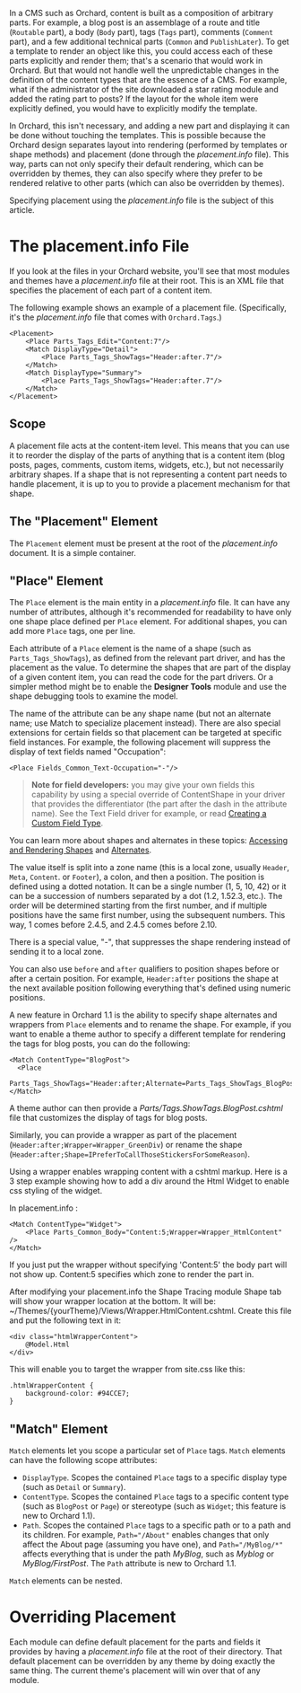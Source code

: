 In a CMS such as Orchard, content is built as a composition of arbitrary parts. For example, a blog post is an assemblage of a route and title (`Routable` part), a body (`Body` part), tags (`Tags` part), comments (`Comment` part), and a few additional technical parts (`Common` and `PublishLater`). To get a template to render an object like this, you could access each of these parts explicitly and render them; that's a scenario that would work in Orchard. But that would not handle well the unpredictable changes in the definition of the content types that are the essence of a CMS. For example, what if the administrator of the site downloaded a star rating module and added the rating part to posts? If the layout for the whole item were explicitly defined, you would have to explicitly modify the template. 

In Orchard, this isn't necessary, and adding a new part and displaying it can be done without touching the templates. This is possible because the Orchard design separates layout into rendering (performed by templates or shape methods) and placement (done through the _placement.info_ file). This way, parts can not only specify their default rendering, which can be overridden by themes, they can also specify where they prefer to be rendered relative to other parts (which can also be overridden by themes).

Specifying placement using the _placement.info_ file is the subject of this article.


# The placement.info File

If you look at the files in your Orchard website, you'll see that most modules and themes have a _placement.info_ file at their root. This is an XML file that specifies the placement of each part of a content item.

The following example shows an example of a placement file. (Specifically, it's the _placement.info_ file that comes with `Orchard.Tags`.)

    
    <Placement>
        <Place Parts_Tags_Edit="Content:7"/>
        <Match DisplayType="Detail">
            <Place Parts_Tags_ShowTags="Header:after.7"/>
        </Match>
        <Match DisplayType="Summary">
            <Place Parts_Tags_ShowTags="Header:after.7"/>
        </Match>
    </Placement>


## Scope

A placement file acts at the content-item level. This means that you can use it to reorder the display of the parts of anything that is a content item (blog posts, pages, comments, custom items, widgets, etc.), but not necessarily arbitrary shapes. If a shape that is not representing a content part needs to handle placement, it is up to you to provide a placement mechanism for that shape.

## The "Placement" Element

The `Placement` element must be present at the root of the _placement.info_ document. It is a simple container.

## "Place" Element

The `Place` element is the main entity in a _placement.info_ file. It can have any number of attributes, although it's recommended for readability to have only one shape place defined per `Place` element. For additional shapes, you can add more `Place` tags, one per line.

Each attribute of a `Place` element is the name of a shape (such as `Parts_Tags_ShowTags`), as defined from the relevant part driver, and has the placement as the value. To determine the shapes that are part of the display of a given content item, you can read the code for the part drivers. Or a simpler method might be to enable the **Designer Tools** module and use the shape debugging tools to examine the model.

The name of the attribute can be any shape name (but not an alternate name; use Match to specialize placement instead). There are also special extensions for certain fields so that placement can be targeted at specific field instances. For example, the following placement will suppress the display of text fields named "Occupation":

    
    <Place Fields_Common_Text-Occupation="-"/>


> **Note for field developers:** you may give your own fields this capability by using a special override of ContentShape in your driver that provides the differentiator (the part after the dash in the attribute name). See the Text Field driver for example, or read [Creating a Custom Field Type](Creating-a-custom-field-type).

You can learn more about shapes and alternates in these topics: [Accessing and Rendering Shapes](Accessing-and-rendering-shapes) and [Alternates](Alternates).

The value itself is split into a zone name (this is a local zone, usually `Header`, `Meta`, `Content`. or `Footer`), a colon, and then a position. The position is defined using a dotted notation. It can be a single number (1, 5, 10, 42) or it can be a succession of numbers separated by a dot (1.2, 1.52.3, etc.). The order will be determined starting from the first number, and if multiple positions have the same first number, using the subsequent numbers. This way, 1 comes before 2.4.5, and 2.4.5 comes before 2.10.

There is a special value, "-", that suppresses the shape rendering instead of sending it to a local zone.

You can also use `before` and `after` qualifiers to position shapes before or after a certain position. For example, `Header:after` positions the shape at the next available position following everything that's defined using numeric positions.

A new feature in Orchard 1.1 is the ability to specify shape alternates and wrappers from `Place` elements and to rename the shape. For example, if you want to enable a theme author to specify a different template for rendering the tags for blog posts, you can do the following:

    
    <Match ContentType="BlogPost">
      <Place
        Parts_Tags_ShowTags="Header:after;Alternate=Parts_Tags_ShowTags_BlogPost"/>
    </Match>


A theme author can then provide a _Parts/Tags.ShowTags.BlogPost.cshtml_ file that customizes the display of tags for blog posts.

Similarly, you can provide a wrapper as part of the placement (`Header:after;Wrapper=Wrapper_GreenDiv`) or rename the shape (`Header:after;Shape=IPreferToCallThoseStickersForSomeReason`).

Using a wrapper enables wrapping content with a cshtml markup. Here is a 3 step example showing how to add a div around the Html Widget to enable css styling of the widget.

In placement.info : 

    <Match ContentType="Widget">
        <Place Parts_Common_Body="Content:5;Wrapper=Wrapper_HtmlContent" />
    </Match>

If you just put the wrapper without specifying 'Content:5' the body part will not show up. Content:5 specifies which zone to render the part in.

After modifying your placement.info the Shape Tracing module Shape tab will show your wrapper location at the bottom. It will be: ~/Themes/{yourTheme}/Views/Wrapper.HtmlContent.cshtml. Create this file and put the following text in it:

    <div class="htmlWrapperContent">
        @Model.Html
    </div>

This will enable you to target the wrapper from site.css like this:

    .htmlWrapperContent {
        background-color: #94CCE7;
    }


## "Match" Element

`Match` elements let you scope a particular set of `Place` tags. `Match` elements can have the following scope attributes:

* `DisplayType`.  Scopes the contained `Place` tags to a specific display type (such as `Detail` or `Summary`).
* `ContentType`. Scopes the contained `Place` tags to a specific content type (such as `BlogPost` or `Page`) or stereotype (such as `Widget`; this feature is new to Orchard 1.1).
* `Path`. Scopes the contained `Place` tags to a specific path or to a path and its children. For example, `Path="/About"` enables changes that only affect the About page (assuming you have one), and `Path="/MyBlog/*"` affects everything that is under the path _MyBlog_, such as _Myblog_ or _MyBlog/FirstPost_. The `Path` attribute is new to Orchard 1.1.

`Match` elements can be nested.

# Overriding Placement

Each module can define default placement for the parts and fields it provides by having a _placement.info_ file at the root of their directory. That default placement can be overridden by any theme by doing exactly the same thing. The current theme's placement will win over that of any module.
